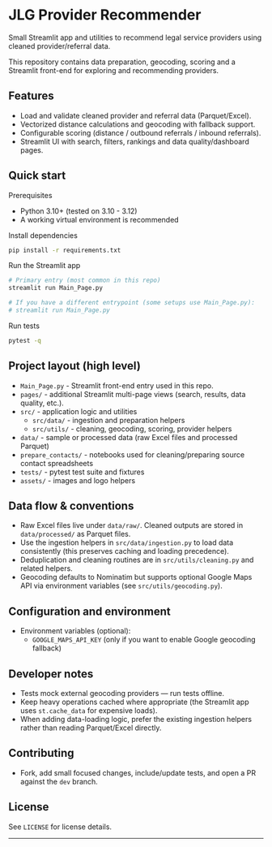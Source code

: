 # JLG Provider Recommender

Small Streamlit app and utilities to recommend legal service providers using cleaned provider/referral data.

This repository contains data preparation, geocoding, scoring and a Streamlit front-end for exploring and recommending providers.

## Features

- Load and validate cleaned provider and referral data (Parquet/Excel).
- Vectorized distance calculations and geocoding with fallback support.
- Configurable scoring (distance / outbound referrals / inbound referrals).
- Streamlit UI with search, filters, rankings and data quality/dashboard pages.

## Quick start

Prerequisites

- Python 3.10+ (tested on 3.10 - 3.12)
- A working virtual environment is recommended

Install dependencies

```bash
pip install -r requirements.txt
```

Run the Streamlit app

```bash
# Primary entry (most common in this repo)
streamlit run Main_Page.py

# If you have a different entrypoint (some setups use Main_Page.py):
# streamlit run Main_Page.py
```

Run tests

```bash
pytest -q
```

## Project layout (high level)

- `Main_Page.py` - Streamlit front-end entry used in this repo.
- `pages/` - additional Streamlit multi-page views (search, results, data quality, etc.).
- `src/` - application logic and utilities
  - `src/data/` - ingestion and preparation helpers
  - `src/utils/` - cleaning, geocoding, scoring, provider helpers
- `data/` - sample or processed data (raw Excel files and processed Parquet)
- `prepare_contacts/` - notebooks used for cleaning/preparing source contact spreadsheets
- `tests/` - pytest test suite and fixtures
- `assets/` - images and logo helpers

## Data flow & conventions

- Raw Excel files live under `data/raw/`. Cleaned outputs are stored in `data/processed/` as Parquet files.
- Use the ingestion helpers in `src/data/ingestion.py` to load data consistently (this preserves caching and loading precedence).
- Deduplication and cleaning routines are in `src/utils/cleaning.py` and related helpers.
- Geocoding defaults to Nominatim but supports optional Google Maps API via environment variables (see `src/utils/geocoding.py`).

## Configuration and environment

- Environment variables (optional):
  - `GOOGLE_MAPS_API_KEY` (only if you want to enable Google geocoding fallback)

## Developer notes

- Tests mock external geocoding providers — run tests offline.
- Keep heavy operations cached where appropriate (the Streamlit app uses `st.cache_data` for expensive loads).
- When adding data-loading logic, prefer the existing ingestion helpers rather than reading Parquet/Excel directly.

## Contributing

- Fork, add small focused changes, include/update tests, and open a PR against the `dev` branch.

## License

See `LICENSE` for license details.

---